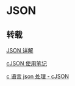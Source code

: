 # JSON

## 转载

[JSON 详解](https://www.cnblogs.com/mcgrady/archive/2013/06/08/3127781.html)

[cJSON 使用笔记](https://www.cnblogs.com/chineseboy/p/3959852.html)

[c 语言 json 处理 - cJSON](https://www.jianshu.com/p/0de5720147a0)
